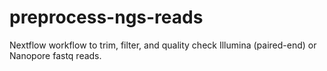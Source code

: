 # preprocess-ngs-reads
Nextflow workflow to trim, filter, and quality check Illumina (paired-end) or Nanopore fastq reads.
